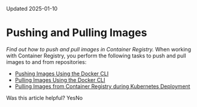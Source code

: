 Updated 2025-01-10
# Pushing and Pulling Images
_Find out how to push and pull images in Container Registry._
When working with Container Registry, you perform the following tasks to push and pull images to and from repositories:
  * [Pushing Images Using the Docker CLI](https://docs.oracle.com/en-us/iaas/Content/Registry/Tasks/registrypushingimagesusingthedockercli.htm#Pushing_Images_Using_the_Docker_CLI "Find out how to push images to Container Registry using the Docker CLI.")
  * [Pulling Images Using the Docker CLI](https://docs.oracle.com/en-us/iaas/Content/Registry/Tasks/registrypullingimagesusingthedockercli.htm#Pulling_Images_Using_the_Docker_CLI "Find out how to pull images from Container Registry using the Docker CLI.")
  * [Pulling Images from Container Registry during Kubernetes Deployment](https://docs.oracle.com/en-us/iaas/Content/Registry/Tasks/registrypullingimagesfromocir.htm#Pulling_Images_from_Registry_during_Kubernetes_Deployment "Find out how to create a Docker registry secret. Also find out how to specify the image to pull from Container Registry \(along with the Docker secret to use\) during deployment of an application to a cluster.")


Was this article helpful?
YesNo

